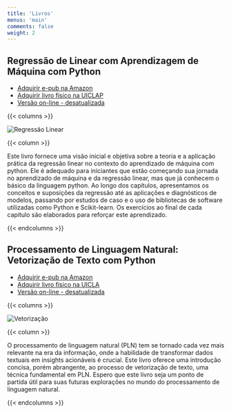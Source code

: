 ```yaml
---
title: 'Livros'
menus: 'main'
comments: false
weight: 2
---
```


## Regressão de Linear com Aprendizagem de Máquina com Python

- [Adquirir e-pub na Amazon](https://www.amazon.com.br/gp/product/B0DCT4M7GH) 
- [Adquirir livro físico na UICLAP](https://loja.uiclap.com/titulo/ua63343/) 
- [Versão on-line - desatualizada](https://giseldo.github.io/livroregressaolinear/) 

{{< columns >}}

![Regressão Linear](/images/livro/regressao.png)

{{< column >}}
  
Este livro fornece uma visão inicial e objetiva sobre a teoria e 
a aplicação prática da regressão linear no contexto do aprendizado de máquina com python. 
Ele é adequado para iniciantes que estão começando sua jornada no aprendizado de máquina 
e da regressão linear, mas que já conhecem o básico da linguagem python. 
Ao longo dos capítulos, apresentamos os conceitos e suposições da regressão até as 
aplicações e diagnósticos de modelos, passando por estudos de caso e o uso de bibliotecas
de software utilizadas como Python e Scikit-learn. Os exercícios ao 
final de cada capítulo são elaborados para reforçar este aprendizado.

{{< endcolumns >}}

## Processamento de Linguagem Natural: Vetorização de Texto com Python

- [Adquirir e-pub na Amazon](https://www.amazon.com.br/gp/product/B0DGB9W7MW)
- [Adquirir livro físico na UICLA](https://loja.uiclap.com/titulo/ua65564)
- [Versão on-line - desatualizada](https://giseldo.github.io/livrovetorizacao/) 

{{< columns >}}

![Vetorização](/images/livro/vetorizacao.png)

{{< column >}}

O processamento de linguagem natural (PLN) tem se tornado cada vez mais 
relevante na era da informação, onde a habilidade de transformar dados 
textuais em insights acionáveis é crucial. Este livro oferece uma introdução 
concisa, porém abrangente, ao processo de vetorização de texto, uma técnica 
fundamental em PLN. Espero que este livro seja um ponto de partida útil para 
suas futuras explorações no mundo do processamento de linguagem natural.

{{< endcolumns >}}
